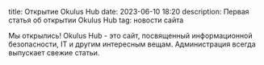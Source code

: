title: Открытие Okulus Hub
date: 2023-06-10 18:20
description: Первая статья об открытии Okulus Hub
tag: новости сайта

Мы открылись!
Okulus Hub - это сайт, посвященный информационной безопасности, IT и другим интересным вещам. Администрация всегда выпускает свежие статьи.
